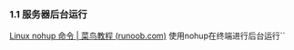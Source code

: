 ### 1.1 服务器后台运行
[Linux nohup 命令 | 菜鸟教程 (runoob.com)](https://www.runoob.com/linux/linux-comm-nohup.html)
使用nohup在终端进行后台运行``